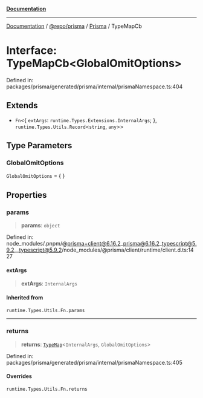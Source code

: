 [**Documentation**](../../../../../README.md)

***

[Documentation](../../../../../README.md) / [@repo/prisma](../../../README.md) / [Prisma](../README.md) / TypeMapCb

# Interface: TypeMapCb\<GlobalOmitOptions\>

Defined in: packages/prisma/generated/prisma/internal/prismaNamespace.ts:404

## Extends

- `Fn`\<\{ `extArgs`: `runtime.Types.Extensions.InternalArgs`; \}, `runtime.Types.Utils.Record`\<`string`, `any`\>\>

## Type Parameters

### GlobalOmitOptions

`GlobalOmitOptions` = \{ \}

## Properties

### params

> **params**: `object`

Defined in: node\_modules/.pnpm/@prisma+client@6.16.2\_prisma@6.16.2\_typescript@5.9.2\_\_typescript@5.9.2/node\_modules/@prisma/client/runtime/client.d.ts:1427

#### extArgs

> **extArgs**: `InternalArgs`

#### Inherited from

`runtime.Types.Utils.Fn.params`

***

### returns

> **returns**: [`TypeMap`](../type-aliases/TypeMap.md)\<`InternalArgs`, `GlobalOmitOptions`\>

Defined in: packages/prisma/generated/prisma/internal/prismaNamespace.ts:405

#### Overrides

`runtime.Types.Utils.Fn.returns`
